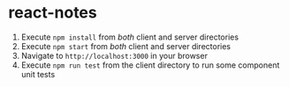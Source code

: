# react-notes

1) Execute `npm install` from *both* client and server directories
2) Execute `npm start` from *both* client and server directories
3) Navigate to `http://localhost:3000` in your browser
4) Execute `npm run test` from the client directory to run some component unit tests
